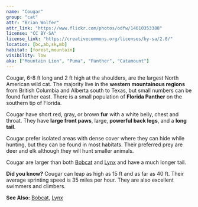```yaml
---
name: "Cougar"
group: "cat"
attr: "Brian Wolfer"
attr_link: "https://www.flickr.com/photos/odfw/14610353388"
license: "CC BY-SA"
license_link: "https://creativecommons.org/licenses/by-sa/2.0/"
location: [bc,ab,sk,mb]
habitat: [forest,mountain]
visibility: low
aka: ["Mountain Lion", "Puma", "Panther", "Catamount"]
---
```

Cougar, 6-8 ft long and 2 ft high at the shoulders, are the largest North American wild cat. The majority live in the **western mountainous regions** from British Columbia and Alberta south to Texas, but small numbers can be found further east. There is a small population of **Florida Panther** on the southern tip of Florida.

Cougar have short red, gray, or brown **fur** with a white belly, chest and throat. They have **large front paws**, large, **powerful back legs**, and a **long tail**.

Cougar prefer isolated areas with dense cover where they can hide while hunting, but they can be found in most habitats. Their preferred prey are deer and elk although they will hunt smaller animals.

Cougar are larger than both [Bobcat](/animals/bobcat/) and [Lynx](/animals/lynx/) and have a much longer tail.

**Did you know?** Cougar can leap as high as 15 ft and as far as 40 ft. Their average sprinting speed is 35 miles per hour. They are also excellent swimmers and climbers.

<!-- generated, do not edit -->
**See Also:**
[Bobcat](/animals/bobcat/),
[Lynx](/animals/lynx/)
